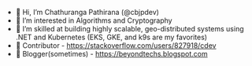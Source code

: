 - 👋 Hi, I’m Chathuranga Pathirana (@cbjpdev)
- 👀 I’m interested in Algorithms and Cryptography
- 👀 I’m skilled at building highly scalable, geo-distributed systems using .NET and Kubernetes (EKS, GKE, and k9s are my favorites)
- 👀 Contributor - https://stackoverflow.com/users/827918/cdev
- 👀 Blogger(sometimes) - https://beyondtechs.blogspot.com
  
<!---
- 🌱 I’m currently learning ...
- 💞️ I’m looking to collaborate on ...
- 📫 How to reach me ...


cbjpdev/cbjpdev is a ✨ special ✨ repository because its `README.md` (this file) appears on your GitHub profile.
You can click the Preview link to take a look at your changes.
--->
